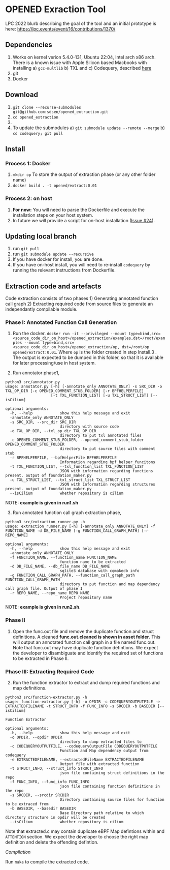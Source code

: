 # OPENED Exraction Tool

LPC 2022 blurb describing the goal of the tool and an initial prototype is here: https://lpc.events/event/16/contributions/1370/ 
 
## Dependencies
 1. Works on kernel verion 5.4.0-131, Ubuntu 22:04, Intel arch x86 arch. There is a known issue with Apple Silicon based Macbooks with installing a) ``gcc-multlib`` b) TXL and c) Codequery, described [here](https://github.com/sdsen/opened_extraction/issues/37)
 2. git
 3. Docker
 
## Download
 1. ``git clone --recurse-submodules git@github.com:sdsen/opened_extraction.git``
 2. ``cd opened_extraction``
 3. 
 4. To update the submodules a) ``git submodule update --remote --merge`` b) ``cd codequery; git pull``
 
## Install 
### Process 1: Docker
 1. ``mkdir op`` To store the output of extraction phase (or any other folder name)
 2.  ``docker build . -t opened/extract:0.01``

### Process 2: on host
 1. **For now:** You will need to parse the Dockerfile and execute the installation steps on your host system.
 2. In future we will provide a script for on-host installation ([Issue #24](https://github.com/sdsen/opened_extraction/issues/24)).
 
## Updating local branch
 1. run ``git pull``
 2. run ``git submodule update --recursive`` 
 3. If you have docker for install, you are done. 
 4. If you have on-host install, you will need to re-install ``codequery`` by running the relevant instructions from Dockerfile.

## Extraction code and artefacts

Code extraction consists of two phases 1) Generating annotated function call graph 2) Extracting required code from source files to generate an independantly compilable module.


### Phase I: Annotated Function Call Generation

 1. Run the docker. ``docker run -it --privileged --mount type=bind,src=<source_code_dir_on_host>/opened_extraction/examples,dst=/root/examples --mount type=bind,src=<source_code_dir_on_host>/opened_extraction/op, dst=/root/op opened/extract:0.01``. Where ``op`` is the folder created in step Install.3 . The output is expected to be dumped in this folder, so that it is available for later processing/use in host system.

2. Run annotator phase1, 
```
python3 src/annotator.py
usage: annotator.py [-h] [-annotate_only ANNOTATE_ONLY] -s SRC_DIR -o TXL_OP_DIR [-c OPENED_COMMENT_STUB_FOLDER] [-r BPFHELPERFILE]
                    [-t TXL_FUNCTION_LIST] [-u TXL_STRUCT_LIST] [--isCilium]

optional arguments:
  -h, --help            show this help message and exit
  -annotate_only ANNOTATE_ONLY
  -s SRC_DIR, --src_dir SRC_DIR
                        directory with source code
  -o TXL_OP_DIR, --txl_op_dir TXL_OP_DIR
                        directory to put txl annotated files
  -c OPENED_COMMENT_STUB_FOLDER, --opened_comment_stub_folder OPENED_COMMENT_STUB_FOLDER
                        directory to put source files with comment stub
  -r BPFHELPERFILE, --bpfHelperFile BPFHELPERFILE
                        Information regarding bpf_helper_funcitons
  -t TXL_FUNCTION_LIST, --txl_function_list TXL_FUNCTION_LIST
                        JSON with information regarding functions present. output of foundation_maker.py
  -u TXL_STRUCT_LIST, --txl_struct_list TXL_STRUCT_LIST
                        JSON with information regarding structures present. output of foundation_maker.py
  --isCilium            whether repository is cilium

```
NOTE: **example is given in run1.sh**
 
3. Run annotated function call graph extraction phase, 
```
python3 src/extraction_runner.py -h
usage: extraction_runner.py [-h] [-annotate_only ANNOTATE_ONLY] -f FUNCTION_NAME -d DB_FILE_NAME [-g FUNCTION_CALL_GRAPH_PATH] [-r REPO_NAME]

optional arguments:
  -h, --help            show this help message and exit
  -annotate_only ANNOTATE_ONLY
  -f FUNCTION_NAME, --function_name FUNCTION_NAME
                        function name to be extracted
  -d DB_FILE_NAME, --db_file_name DB_FILE_NAME
                        sqlite3 database with cqmakedb info
  -g FUNCTION_CALL_GRAPH_PATH, --function_call_graph_path FUNCTION_CALL_GRAPH_PATH
                        directory to put function and map dependency call graph file. Output of phase I
  -r REPO_NAME, --repo_name REPO_NAME
                        Project repository name

```
NOTE:  **example is given in run2.sh**.
### Phase II
1. Open the func.out file and remove the duplicate function and struct definitions. A cleaned **func.out.cleaned is shown in asset folder**. This will output an annotated function call graph in a file named func.out. Note that func.out may have duplicate function defintions. We expect the developer to disambiguate and identify the required set of functions to be extracted in Phase II.

### Phase III: Extracting Required Code
2. Run the function extractor to extract and dump required functions and map definitions.

```
python3 src/function-extractor.py -h
usage: function-extractor.py [-h] -o OPDIR -c CODEQUERYOUTPUTFILE -e EXTRACTEDFILENAME -t STRUCT_INFO -f FUNC_INFO -s SRCDIR -b BASEDIR [--isCilium]

Function Extractor

optional arguments:
  -h, --help            show this help message and exit
  -o OPDIR, --opdir OPDIR
                        directory to dump extracted files to
  -c CODEQUERYOUTPUTFILE, --codequeryOutputFile CODEQUERYOUTPUTFILE
                        Function and Map dependency output from codequery
  -e EXTRACTEDFILENAME, --extractedFileName EXTRACTEDFILENAME
                        Output file with extracted function
  -t STRUCT_INFO, --struct_info STRUCT_INFO
                        json file containing struct definitions in the repo
  -f FUNC_INFO, --func_info FUNC_INFO
                        json file containing function definitions in the repo
  -s SRCDIR, --srcdir SRCDIR
                        Directory containing source files for function to be extraced from
  -b BASEDIR, --basedir BASEDIR
                        Base Directory path relative to which directory structure in opdir will be created
  --isCilium            whether repository is cilium
```
Note that extracted.c may contain duplicate eBPF Map defintions within and ```ATTENTION``` section. We expect the developer to choose the right map definition and delete the offending defintion.


*Compilation*

Run `make` to compile the extracted code.
